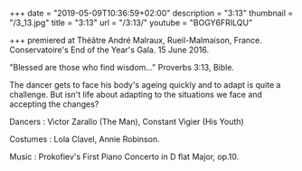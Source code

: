 +++
date = "2019-05-09T10:36:59+02:00"
description = "3:13"
thumbnail = "/3_13.jpg"
title = "3:13"
url = "/3:13/"
youtube = "BOGY6FRILQU"

+++
premiered at Théâtre André Malraux, Rueil-Malmaison, France. Conservatoire's End of the Year's Gala. 15 June 2016.

"Blessed are those who find wisdom..." Proverbs 3:13, Bible.

The dancer gets to face his body's ageing quickly and to adapt is quite a challenge. But isn't life about adapting to the situations we face and accepting the changes?

Dancers : Victor Zarallo (The Man), Constant Vigier (His Youth)

Costumes : Lola Clavel, Annie Robinson.

Music : Prokofiev's First Piano Concerto in D flat Major, op.10.